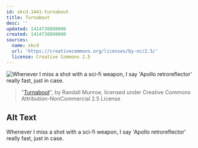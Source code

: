 ```yaml
---
id: xkcd.1441-turnabout
title: Turnabout
desc: ''
updated: 1414738800000
created: 1414738800000
sources:
  name: xkcd
  url: 'https://creativecommons.org/licenses/by-nc/2.5/'
  license: Creative Commons 2.5
---
```

![Whenever I miss a shot with a sci-fi weapon, I say 'Apollo retroreflector' really fast, just in case.](https://imgs.xkcd.com/comics/turnabout.png)
> "[Turnabout](https://xkcd.com/1441/)", by Randall Munroe, licensed under Creative Commons Attribution-NonCommercial 2.5 License

## Alt Text
Whenever I miss a shot with a sci-fi weapon, I say 'Apollo retroreflector' really fast, just in case.
